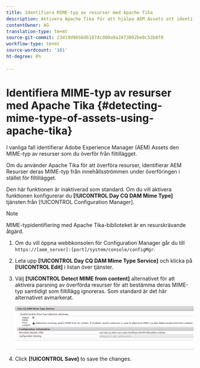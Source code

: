 ```yaml
---
title: Identifiera MIME-typ av resurser med Apache Tika
description: Aktivera Apache Tika för att hjälpa AEM Assets att identifiera MIME-typen för resurser från innehållsströmmen under överföringen i stället för filtillägget.
contentOwner: AG
translation-type: tm+mt
source-git-commit: 23d19d9656d61874cd00a9a2473092be0c53b8f8
workflow-type: tm+mt
source-wordcount: '161'
ht-degree: 0%

---
```



# Identifiera MIME-typ av resurser med Apache Tika {#detecting-mime-type-of-assets-using-apache-tika}

I vanliga fall identifierar Adobe Experience Manager (AEM) Assets den MIME-typ av resurser som du överför från filtillägget.

Om du använder Apache Tika för att överföra resurser, identifierar AEM Resurser deras MIME-typ från innehållsströmmen under överföringen i stället för filtillägget.

Den här funktionen är inaktiverad som standard. Om du vill aktivera funktionen konfigurerar du **[!UICONTROL Day CQ DAM Mime Type]** tjänsten från [!UICONTROL Configuration Manager].

>[!NOTE]
>
>MIME-typidentifiering med Apache Tika-biblioteket är en resurskrävande åtgärd.

1. Om du vill öppna webbkonsolen för Configuration Manager går du till `https://[aem_server]:[port]/system/console/configMgr`.

1. Leta upp **[!UICONTROL Day CQ DAM Mime Type Service]** och klicka på **[!UICONTROL Edit]** i listan över tjänster.

1. Välj **[!UICONTROL Detect MIME from content]** alternativet för att aktivera parsning av överförda resurser för att bestämma deras MIME-typ samtidigt som filtillägg ignoreras. Som standard är det här alternativet avmarkerat.

   ![chlimage_1-333](assets/chlimage_1-333.png)

1. Click **[!UICONTROL Save]** to save the changes.
